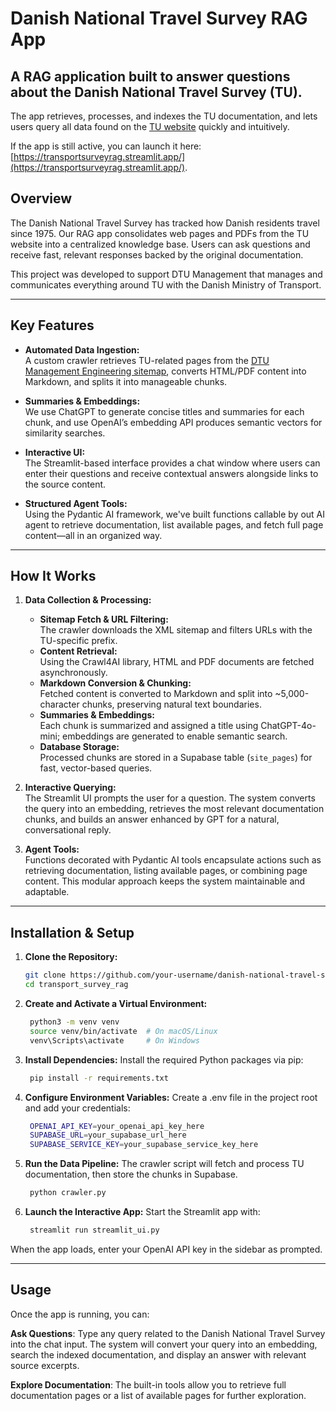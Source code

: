# Danish National Travel Survey RAG App

A RAG application built to answer questions about the Danish National Travel Survey (TU). 
---
The app retrieves, processes, and indexes the TU documentation, and lets users query all data found on the [TU website](https://www.man.dtu.dk/myndighedsbetjening/transportvaneundersoegelsen-tu-) quickly and intuitively. 

If the app is still active, you can launch it here: [https://transportsurveyrag.streamlit.app/](https://transportsurveyrag.streamlit.app/).

## Overview

The Danish National Travel Survey has tracked how Danish residents travel since 1975. Our RAG app consolidates web pages and PDFs from the TU website into a centralized knowledge base. Users can ask questions and receive fast, relevant responses backed by the original documentation.

This project was developed to support DTU Management that manages and communicates everything around TU with the Danish Ministry of Transport.

---

## Key Features

- **Automated Data Ingestion:**  
  A custom crawler retrieves TU-related pages from the [DTU Management Engineering sitemap](https://www.man.dtu.dk/sitemap_management_engineeringdk.xml), converts HTML/PDF content into Markdown, and splits it into manageable chunks.

- **Summaries & Embeddings:**  
  We use ChatGPT to generate concise titles and summaries for each chunk, and use OpenAI’s embedding API produces semantic vectors for similarity searches.

- **Interactive UI:**  
  The Streamlit-based interface provides a chat window where users can enter their questions and receive contextual answers alongside links to the source content.

- **Structured Agent Tools:**  
  Using the Pydantic AI framework, we've built functions callable by out AI agent to retrieve documentation, list available pages, and fetch full page content—all in an organized way.

---

## How It Works

1. **Data Collection & Processing:**  
   - **Sitemap Fetch & URL Filtering:**  
     The crawler downloads the XML sitemap and filters URLs with the TU-specific prefix.
   - **Content Retrieval:**  
     Using the Crawl4AI library, HTML and PDF documents are fetched asynchronously.
   - **Markdown Conversion & Chunking:**  
     Fetched content is converted to Markdown and split into ~5,000-character chunks, preserving natural text boundaries.
   - **Summaries & Embeddings:**  
     Each chunk is summarized and assigned a title using ChatGPT-4o-mini; embeddings are generated to enable semantic search.
   - **Database Storage:**  
     Processed chunks are stored in a Supabase table (`site_pages`) for fast, vector-based queries.

2. **Interactive Querying:**  
   The Streamlit UI prompts the user for a question. The system converts the query into an embedding, retrieves the most relevant documentation chunks, and builds an answer enhanced by GPT for a natural, conversational reply.

3. **Agent Tools:**  
   Functions decorated with Pydantic AI tools encapsulate actions such as retrieving documentation, listing available pages, or combining page content. This modular approach keeps the system maintainable and adaptable.

---

## Installation & Setup

1. **Clone the Repository:**

   ```bash
   git clone https://github.com/your-username/danish-national-travel-survey-rag-app.git
   cd transport_survey_rag
   
2. **Create and Activate a Virtual Environment:**
   ```bash
    python3 -m venv venv
    source venv/bin/activate  # On macOS/Linux
    venv\Scripts\activate     # On Windows

4. **Install Dependencies:**
Install the required Python packages via pip:
   ```bash
    pip install -r requirements.txt

5. **Configure Environment Variables:**
Create a .env file in the project root and add your credentials:
   ```bash
    OPENAI_API_KEY=your_openai_api_key_here
    SUPABASE_URL=your_supabase_url_here
    SUPABASE_SERVICE_KEY=your_supabase_service_key_here

6. **Run the Data Pipeline:**
The crawler script will fetch and process TU documentation, then store the chunks in Supabase.
   ```bash
    python crawler.py

6. **Launch the Interactive App:**
Start the Streamlit app with:
   ```bash
    streamlit run streamlit_ui.py
When the app loads, enter your OpenAI API key in the sidebar as prompted.

---

## Usage
Once the app is running, you can:

**Ask Questions**:
Type any query related to the Danish National Travel Survey into the chat input. The system will convert your query into an embedding, search the indexed documentation, and display an answer with relevant source excerpts.

**Explore Documentation**:
The built-in tools allow you to retrieve full documentation pages or a list of available pages for further exploration.


